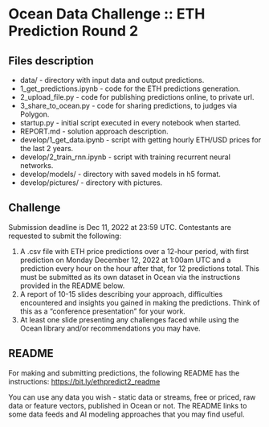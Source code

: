 # Ocean Data Challenge :: ETH Prediction Round 2

## Files description

- data/ - directory with input data and output predictions.
- 1_get_predictions.ipynb - code for the ETH predictions generation. 
- 2_upload_file.py - code for publishing predictions online, to private url.
- 3_share_to_ocean.py - code for sharing predictions, to judges via Polygon.
- startup.py - initial script executed in every notebook when started.
- REPORT.md - solution approach description.
- develop/1_get_data.ipynb - script with getting hourly ETH/USD prices for the last 2 years.
- develop/2_train_rnn.ipynb - script with training recurrent neural networks.
- develop/models/ - directory with saved models in h5 format.
- develop/pictures/ - directory with pictures.


## Challenge
Submission deadline is Dec 11, 2022 at 23:59 UTC.
Contestants are requested to submit the following:
1. A .csv file with ETH price predictions over a 12-hour period, with first prediction on Monday December 12, 2022 at 1:00am UTC and a prediction every hour on the hour after that, for 12 predictions total. This must be submitted as its own dataset in Ocean via the instructions provided in the README below.
2. A report of 10-15 slides describing your approach, difficulties encountered and insights you gained in making the predictions. Think of this as a “conference presentation” for your work.
3. At least one slide presenting any challenges faced while using the Ocean library and/or recommendations you may have.

## README
For making and submitting predictions, the following README has the instructions: https://bit.ly/ethpredict2_readme

You can use any data you wish - static data or streams, free or priced, raw data or feature vectors, published in Ocean or not. The README links to some data feeds and AI modeling approaches that you may find useful.
